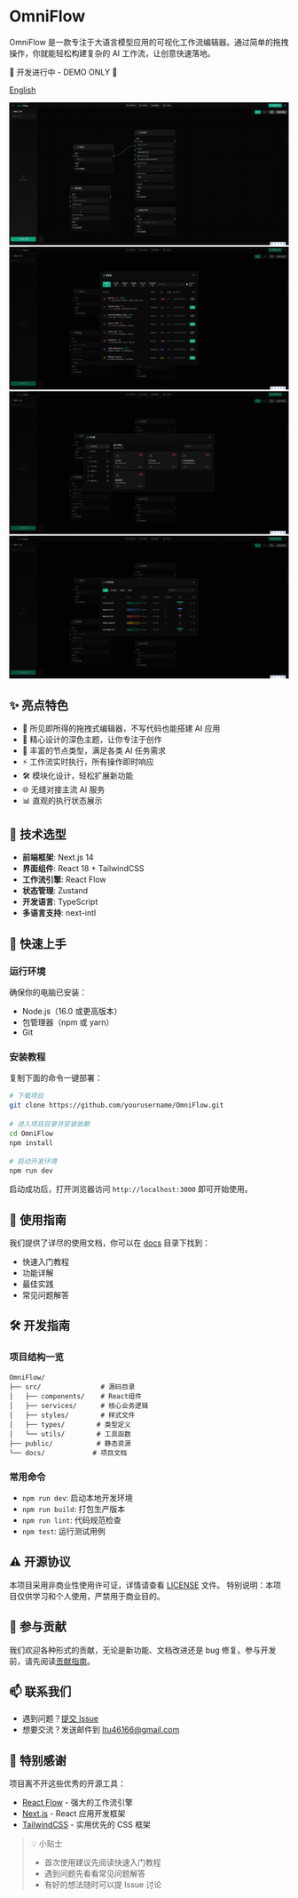 # OmniFlow

OmniFlow 是一款专注于大语言模型应用的可视化工作流编辑器。通过简单的拖拽操作，你就能轻松构建复杂的 AI 工作流，让创意快速落地。

🚧 开发进行中 - DEMO ONLY 🚧

[English](./README.md)

![OmniFlow 界面](./docs/images/asset1.png)
![OmniFlow 界面](./docs/images/asset2.png)
![OmniFlow 界面](./docs/images/asset3.png)
![OmniFlow 界面](./docs/images/asset4.png)


## ✨ 亮点特色

- 🎯 所见即所得的拖拽式编辑器，不写代码也能搭建 AI 应用
- 🎨 精心设计的深色主题，让你专注于创作
- 🔌 丰富的节点类型，满足各类 AI 任务需求
- ⚡ 工作流实时执行，所有操作即时响应
- 🛠️ 模块化设计，轻松扩展新功能
- 🌐 无缝对接主流 AI 服务
- 📊 直观的执行状态展示

## 🔧 技术选型

- **前端框架**: Next.js 14
- **界面组件**: React 18 + TailwindCSS
- **工作流引擎**: React Flow
- **状态管理**: Zustand
- **开发语言**: TypeScript
- **多语言支持**: next-intl

## 🚀 快速上手

### 运行环境

确保你的电脑已安装：
- Node.js（16.0 或更高版本）
- 包管理器（npm 或 yarn）
- Git

### 安装教程

复制下面的命令一键部署：

```bash
# 下载项目
git clone https://github.com/yourusername/OmniFlow.git

# 进入项目目录并安装依赖
cd OmniFlow
npm install

# 启动开发环境
npm run dev
```

启动成功后，打开浏览器访问 `http://localhost:3000` 即可开始使用。

## 📖 使用指南

我们提供了详尽的使用文档，你可以在 [docs](./docs) 目录下找到：
- 快速入门教程
- 功能详解
- 最佳实践
- 常见问题解答

## 🛠️ 开发指南

### 项目结构一览

```
OmniFlow/
├── src/               # 源码目录
│   ├── components/    # React组件
│   ├── services/      # 核心业务逻辑
│   ├── styles/        # 样式文件
│   ├── types/        # 类型定义
│   └── utils/        # 工具函数
├── public/           # 静态资源
└── docs/            # 项目文档
```

### 常用命令

- `npm run dev`: 启动本地开发环境
- `npm run build`: 打包生产版本
- `npm run lint`: 代码规范检查
- `npm test`: 运行测试用例

## ⚠️ 开源协议

本项目采用非商业性使用许可证，详情请查看 [LICENSE](LICENSE) 文件。
特别说明：本项目仅供学习和个人使用，严禁用于商业目的。

## 🤝 参与贡献

我们欢迎各种形式的贡献，无论是新功能、文档改进还是 bug 修复。参与开发前，请先阅读[贡献指南](CONTRIBUTING.md)。

## 📫 联系我们

- 遇到问题？[提交 Issue](https://github.com/B143KC47/OmniFlow/issues)
- 想要交流？发送邮件到 ltu46166@gmail.com

## 🙏 特别感谢

项目离不开这些优秀的开源工具：

- [React Flow](https://reactflow.dev/) - 强大的工作流引擎
- [Next.js](https://nextjs.org/) - React 应用开发框架
- [TailwindCSS](https://tailwindcss.com/) - 实用优先的 CSS 框架

> 💡 小贴士
> 
> - 首次使用建议先阅读快速入门教程
> - 遇到问题先看看常见问题解答
> - 有好的想法随时可以提 Issue 讨论
